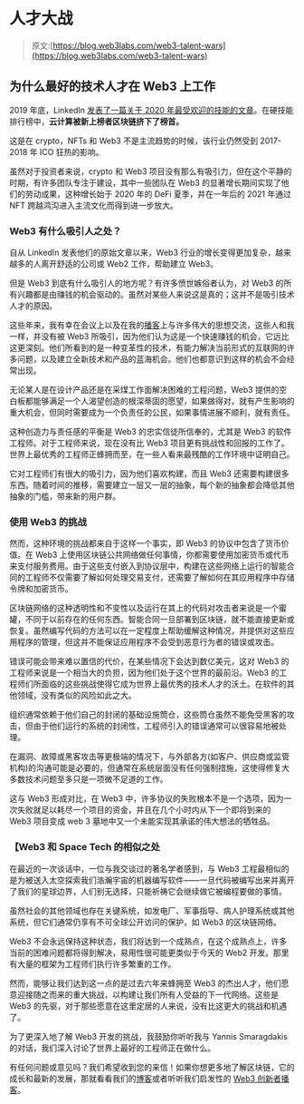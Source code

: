 # 人才大战

> 原文:[https://blog.web3labs.com/web3-talent-wars](https://blog.web3labs.com/web3-talent-wars)

## 为什么最好的技术人才在 Web3 上工作

2019 年底，LinkedIn [发表了一篇关于 2020 年最受欢迎的技能的文章](https://www.linkedin.com/business/learning/blog/learning-and-development/most-in-demand-skills-2020?utm_campaign=Conor%20on%20Web3&utm_medium=email&utm_source=Revue%20newsletter)。在硬技能排行榜中，**云计算被新上榜者区块链挤下了榜首。**

这是在 crypto，NFTs 和 Web3 不是主流趋势的时候，该行业仍然受到 2017-2018 年 ICO 狂热的影响。

虽然对于投资者来说，crypto 和 Web3 项目没有那么有吸引力，但在这个平静的时期，有许多团队专注于建设，其中一些团队在 Web3 的显著增长期间实现了他们的劳动成果，这种增长始于 2020 年的 DeFi 夏季，并在一年后的 2021 年通过 NFT 跨越鸿沟进入主流文化而得到进一步放大。

### Web3 有什么吸引人之处？

自从 LinkedIn 发表他们的原始文章以来，Web3 行业的增长变得更加复杂，越来越多的人离开舒适的公司或 Web2 工作，帮助建立 Web3。

但是 Web3 到底有什么吸引人的地方呢？有许多愤世嫉俗者认为，对 Web3 的所有兴趣都是由赚钱的机会驱动的。虽然对某些人来说这是真的；这并不是吸引技术人才的原因。

这些年来，我有幸在会议上以及在我的[播客](https://podcast.web3labs.com/?utm_campaign=Conor%20on%20Web3&utm_medium=email&utm_source=Revue%20newsletter)上与许多伟大的思想交流，这些人和我一样，并没有被 Web3 所吸引，因为他们认为这是一个快速赚钱的机会，它远比这更深刻。他们所看到的是一种变革性的技术，有能力解决当前形式的互联网的许多问题，以及建立全新技术和产品的蓝海机会。他们也都意识到这样的机会不会经常出现。

无论某人是在设计产品还是在采煤工作面解决困难的工程问题，Web3 提供的空白板都能够满足一个人渴望创造的根深蒂固的愿望，如果做得对，就有产生影响的重大机会，但同时需要成为一个负责任的公民，如果事情进展不顺利，就有责任。

这种创造力与责任感的平衡是 Web3 的忠实信徒所信奉的，尤其是 Web3 的软件工程师。对于工程师来说，现在没有比 Web3 项目更有挑战性和回报的工作了。世界上最优秀的工程师正蜂拥而至，在一些人看来最残酷的工作环境中证明自己。

它对工程师们有很大的吸引力，因为他们喜欢构建，而且 Web3 还需要构建很多东西。随着时间的推移，需要建立一层又一层的抽象，每个新的抽象都会降低其他抽象的门槛，带来新的用户群。

### 使用 Web3 的挑战

然而，这种环境的挑战都来自于这样一个事实，即 Web3 的协议中包含了货币价值。在 Web3 上使用区块链公共网络做任何事情，你都需要使用加密货币或代币来支付服务费用。由于这些支付嵌入到协议层中，构建在这些网络上运行的智能合同的工程师不仅需要了解如何处理交易支付，还需要了解如何在其应用程序中存储令牌和加密货币。

区块链网络的这种透明性和不变性以及运行在其上的代码对攻击者来说是一个蜜罐，不同于以前存在的任何东西。智能合同一旦部署到区块链，就不能直接更新或恢复。虽然编写代码的方法可以在一定程度上帮助缓解这种情况，并提供对这些应用程序的管理，但这并不能保证应用程序不会受到恶意行为者的错误或攻击。

错误可能会带来难以置信的代价，在某些情况下会达到数亿美元，这对 Web3 的工程师来说是一个相当大的负担，因为他们处于这个世界的最前沿。Web3 的工程师们所面临的这些挑战使得它成为世界上最优秀的技术人才的沃土。在软件的其他领域，没有类似的风险如此之大。

组织通常依赖于他们自己的封闭的基础设施筒仓，这些筒仓虽然不能免受黑客的攻击，但由于他们运行的系统的封闭性，工程师引入的错误通常可以很容易地被处理。

在漏洞、故障或黑客攻击等更极端的情况下，与外部各方(如客户、供应商或监管机构)的沟通可能是必要的，但通常在系统层面没有任何强制措施，这使得修复大多数技术问题至多只是一项微不足道的工作。

这与 Web3 形成对比，在 Web3 中，许多协议的失败根本不是一个选项，因为一次失败就足以耗尽一个项目的资金，并且在几个小时内从下一个即将到来的 Web3 项目变成 web 3 墓地中又一个未能实现其承诺的伟大想法的牺牲品。

### 【Web3 和 Space Tech 的相似之处

在最近的一次谈话中，一位与我交谈过的著名学者感到，与 Web3 工程最相似的是为被送入太空探索我们浩瀚宇宙的机器编写软件——一旦代码被编写出来并离开了我们的星球边界，人们别无选择，只能祈祷它会继续做它被编程要做的事情。

虽然社会的其他领域也存在关键系统，如发电厂、军事指导、病人护理系统或其他系统，但它们通常仍享有不可全球公开访问的保护，如 Web3 的区块链网络。

Web3 不会永远保持这种状态，我们将达到一个成熟点，在这个成熟点上，许多当前的困难问题都将得到解决，易用性很可能更类似于今天的 Web2 开发。那里有大量的框架为工程师们执行许多繁重的工作。

然而，能够让我们达到这一点的是过去六年来蜂拥至 Web3 的杰出人才，他们愿意迎接随之而来的重大挑战，以构建让我们所有人受益的下一代网络。这些是 Web3 的先驱，对于那些愿意在这里定居的人来说，没有比这更大的挑战和机遇了。

为了更深入地了解 Web3 开发的挑战，我鼓励你听听我与 Yannis Smaragdakis 的对话，我们深入讨论了世界上最好的工程师正在做什么。

有任何问题或意见吗？我们希望收到您的来信！如果你想更多地了解区块链，它的成长和最新的发展，那就看看我们的[博客](https://blog.web3labs.com/)或者听听我们启发性的 [Web3 创新者播客](https://podcast.web3labs.com/)。